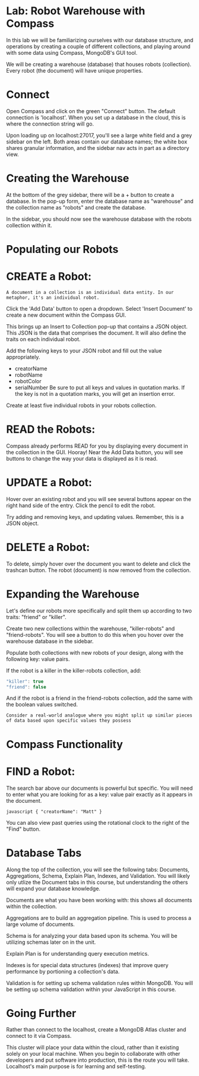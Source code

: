 # Lab: Robot Warehouse with Compass
In this lab we will be familiarizing ourselves with our database structure, and operations by creating a couple of different collections, and playing around with some data using Compass, MongoDB's GUI tool.

We will be creating a warehouse (database) that houses robots (collection). Every robot (the document) will have unique properties.

# Connect
Open Compass and click on the green "Connect" button. The default connection is 'localhost'. When you set up a database in the cloud, this is where the connection string will go.

Upon loading up on localhost:27017, you'll see a large white field and a grey sidebar on the left. Both areas contain our database names; the white box shares granular information, and the sidebar nav acts in part as a directory view.

# Creating the Warehouse
At the bottom of the grey sidebar, there will be a + button to create a database. In the pop-up form, enter the database name as "warehouse" and the collection name as "robots" and create the database.

In the sidebar, you should now see the warehouse database with the robots collection within it.

# Populating our Robots
# CREATE a Robot:
```A document in a collection is an individual data entity. In our metaphor, it's an individual robot.```

Click the 'Add Data' button to open a dropdown. Select 'Insert Document' to create a new document within the Compass GUI.

This brings up an Insert to Collection pop-up that contains a JSON object. This JSON is the data that comprises the document. It will also define the traits on each individual robot.

Add the following keys to your JSON robot and fill out the value appropriately.

* creatorName
* robotName
* robotColor
* serialNumber
Be sure to put all keys and values in quotation marks. If the key is not in a quotation marks, you will get an insertion error.

Create at least five individual robots in your robots collection.

# READ the Robots:
Compass already performs READ for you by displaying every document in the collection in the GUI. Hooray! Near the Add Data button, you will see buttons to change the way your data is displayed as it is read.

# UPDATE a Robot:
Hover over an existing robot and you will see several buttons appear on the right hand side of the entry. Click the pencil to edit the robot.

Try adding and removing keys, and updating values. Remember, this is a JSON object.

# DELETE a Robot:
To delete, simply hover over the document you want to delete and click the trashcan button. The robot (document) is now removed from the collection.

# Expanding the Warehouse
Let's define our robots more specifically and split them up according to two traits: "friend" or "killer".

Create two new collections within the warehouse, "killer-robots" and "friend-robots". You will see a button to do this when you hover over the warehouse database in the sidebar.

Populate both collections with new robots of your design, along with the following key: value pairs.

If the robot is a killer in the killer-robots collection, add:
```javascript
"killer": true
"friend": false
```
And if the robot is a friend in the friend-robots collection, add the same with the boolean values switched.

```Consider a real-world analogue where you might split up similar pieces of data based upon specific values they possess```

# Compass Functionality
# FIND a Robot:
The search bar above our documents is powerful but specific. You will need to enter what you are looking for as a key: value pair exactly as it appears in the document.

```javascript { "creatorName": "Matt" }```

You can also view past queries using the rotational clock to the right of the "Find" button.

# Database Tabs
Along the top of the collection, you will see the following tabs: Documents, Aggregations, Schema, Explain Plan, Indexes, and Validation. You will likely only utlize the Document tabs in this course, but understanding the others will expand your database knowledge.

Documents are what you have been working with: this shows all documents within the collection.

Aggregations are to build an aggregation pipeline. This is used to process a large volume of documents.

Schema is for analyzing your data based upon its schema. You will be utilizing schemas later on in the unit.

Explain Plan is for understanding query execution metrics.

Indexes is for special data structures (indexes) that improve query performance by portioning a collection's data.

Validation is for setting up schema validation rules within MongoDB. You will be setting up schema validation within your JavaScript in this course.

# Going Further
Rather than connect to the localhost, create a MongoDB Atlas cluster and connect to it via Compass.

This cluster will place your data within the cloud, rather than it existing solely on your local machine. When you begin to collaborate with other developers and put software into production, this is the route you will take. Localhost's main purpose is for learning and self-testing.